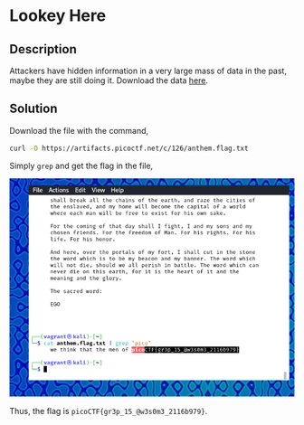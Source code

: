 # Lookey Here

## Description

Attackers have hidden information in a very large mass of data in the past, maybe they are still doing it. Download the data [here](https://artifacts.picoctf.net/c/126/anthem.flag.txt).

## Solution

Download the file with the command,

```sh
curl -O https://artifacts.picoctf.net/c/126/anthem.flag.txt
```

Simply `grep` and get the flag in the file,

![grep-anthem-flag](image.png)

Thus, the flag is `picoCTF{gr3p_15_@w3s0m3_2116b979}`.
